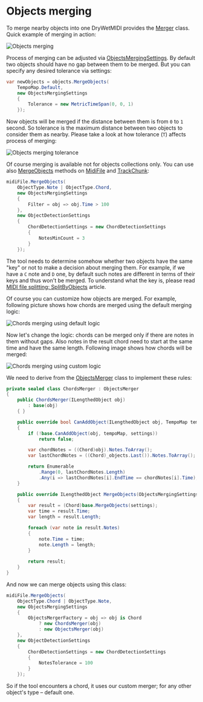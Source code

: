 ﻿---
uid: a_obj_merging
---

# Objects merging

To merge nearby objects into one DryWetMIDI provides the [Merger](xref:Melanchall.DryWetMidi.Tools.Merger) class. Quick example of merging in action:

![Objects merging](images/Merger/MergeObjects/MergeObjects.png)

Process of merging can be adjusted via [ObjectsMergingSettings](xref:Melanchall.DryWetMidi.Tools.ObjectsMergingSettings). By default two objects should have no gap between them to be merged. But you can specify any desired tolerance via settings:

```csharp
var newObjects = objects.MergeObjects(
    TempoMap.Default,
    new ObjectsMergingSettings
    {
        Tolerance = new MetricTimeSpan(0, 0, 1)
    });
```

Now objects will be merged if the distance between them is from `0` to `1` second. So tolerance is the maximum distance between two objects to consider them as nearby. Please take a look at how tolerance (`T`) affects process of merging:

![Objects merging tolerance](images/Merger/MergeObjects/MergeObjects-Tolerance.png)

Of course merging is available not for objects collections only. You can use also [MergeObjects](xref:Melanchall.DryWetMidi.Tools.Merger.MergeObjects*) methods on [MidiFile](xref:Melanchall.DryWetMidi.Core.MidiFile) and [TrackChunk](xref:Melanchall.DryWetMidi.Core.TrackChunk):

```csharp
midiFile.MergeObjects(
    ObjectType.Note | ObjectType.Chord,
    new ObjectsMergingSettings
    {
        Filter = obj => obj.Time > 100
    },
    new ObjectDetectionSettings
    {
        ChordDetectionSettings = new ChordDetectionSettings
        {
            NotesMinCount = 3
        }
    });
```

The tool needs to determine somehow whether two objects have the same "key" or not to make a decision about merging them. For example, if we have a `C` note and `D` one, by default such notes are different in terms of their keys and thus won't be merged. To understand what the key is, please read [MIDI file splitting: SplitByObjects](xref:a_file_splitting#splitbyobjects) article.

Of course you can customize how objects are merged. For example, following picture shows how chords are merged using the default merging logic:

![Chords merging using default logic](images/Merger/MergeObjects/MergeObjects-Chords.png)

Now let's change the logic: chords can be merged only if there are notes in them without gaps. Also notes in the result chord need to start at the same time and have the same length. Following image shows how chords will be merged:

![Chords merging using custom logic](images/Merger/MergeObjects/MergeObjects-Chords-Custom.png)

We need to derive from the [ObjectsMerger](xref:Melanchall.DryWetMidi.Tools.ObjectsMerger) class to implement these rules:

```csharp
private sealed class ChordsMerger : ObjectsMerger
{
    public ChordsMerger(ILengthedObject obj)
        : base(obj)
    { }

    public override bool CanAddObject(ILengthedObject obj, TempoMap tempoMap, ObjectsMergingSettings settings)
    {
        if (!base.CanAddObject(obj, tempoMap, settings))
            return false;

        var chordNotes = ((Chord)obj).Notes.ToArray();
        var lastChordNotes = ((Chord)_objects.Last()).Notes.ToArray();

        return Enumerable
            .Range(0, lastChordNotes.Length)
            .Any(i => lastChordNotes[i].EndTime == chordNotes[i].Time);
    }

    public override ILengthedObject MergeObjects(ObjectsMergingSettings settings)
    {
        var result = (Chord)base.MergeObjects(settings);
        var time = result.Time;
        var length = result.Length;

        foreach (var note in result.Notes)
        {
            note.Time = time;
            note.Length = length;
        }
        
        return result;
    }
}
```

And now we can merge objects using this class:

```csharp
midiFile.MergeObjects(
    ObjectType.Chord | ObjectType.Note,
    new ObjectsMergingSettings
    {
        ObjectsMergerFactory = obj => obj is Chord
            ? new ChordsMerger(obj)
            : new ObjectsMerger(obj)
    },
    new ObjectDetectionSettings
    {
        ChordDetectionSettings = new ChordDetectionSettings
        {
            NotesTolerance = 100
        }
    });
```

So if the tool encounters a chord, it uses our custom merger; for any other object's type – default one.